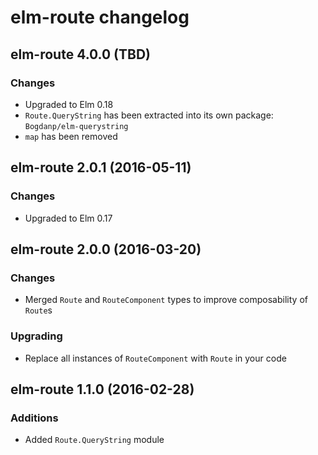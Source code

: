 # elm-route changelog

## elm-route 4.0.0 (TBD)

### Changes

* Upgraded to Elm 0.18
* `Route.QueryString` has been extracted into its own package: `Bogdanp/elm-querystring`
* `map` has been removed

## elm-route 2.0.1 (2016-05-11)

### Changes

* Upgraded to Elm 0.17

## elm-route 2.0.0 (2016-03-20)

### Changes

* Merged `Route` and `RouteComponent` types to improve composability of `Route`s

### Upgrading

* Replace all instances of `RouteComponent` with `Route` in your code

## elm-route 1.1.0 (2016-02-28)

### Additions

* Added `Route.QueryString` module
